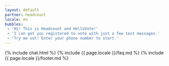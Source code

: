 ```yaml
---
layout: default
partner: headcount
locale: en
bubbles:
 - 'Hi! This is Headcount and HelloVote!'
 - 'I can get you registered to vote with just a few text messages.'
 - 'Try me out! Enter your phone number to start.'
---
```

{% include chat.html %}
{% include {{ page.locale }}/faq.md %}
{% include {{ page.locale }}/footer.md %}



